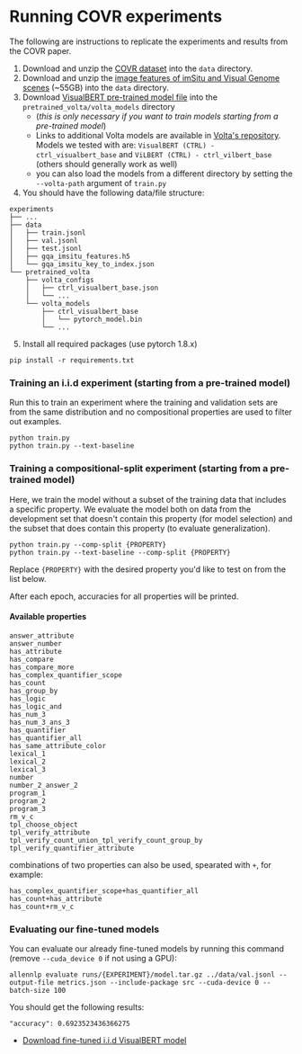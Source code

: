 # Running COVR experiments

The following are instructions to replicate the experiments and results from the COVR paper.

1. Download and unzip the [COVR dataset](https://drive.google.com/file/d/10xlQ6isRdGX94BypoqN6klniGeqdLBJA/view?usp=sharing) into the `data` directory.
2. Download and unzip the [image features of imSitu and Visual Genome scenes](https://storage.googleapis.com/ai2i/COVR/img_features.zip) (~55GB) into the `data` directory.
3. Download [VisualBERT pre-trained model file](https://sid.erda.dk/share_redirect/GCBlzUuoJl) into the `pretrained_volta/volta_models` directory
   * (_this is only necessary if you want to train models starting from a pre-trained model_)
   * Links to additional Volta models are available in [Volta's repository](https://github.com/e-bug/volta/blob/main/MODELS.md).
     Models we tested with are: `VisualBERT (CTRL) - ctrl_visualbert_base` and `ViLBERT (CTRL) - ctrl_vilbert_base` (others should generally work as well)
   * you can also load the models from a different directory by setting the `--volta-path` argument of `train.py`
4. You should have the following data/file structure:
```
experiments
├── ...
├── data
│   ├── train.jsonl
│   ├── val.jsonl
│   ├── test.jsonl
│   ├── gqa_imsitu_features.h5
│   └── gqa_imsitu_key_to_index.json
└── pretrained_volta
    ├── volta_configs
    │   ├── ctrl_visualbert_base.json
    │   └── ...
    └── volta_models
        ├── ctrl_visualbert_base
        │   └── pytorch_model.bin
        └── ...
```
5. Install all required packages (use pytorch 1.8.x)
```
pip install -r requirements.txt
```

### Training an i.i.d experiment (starting from a pre-trained model)
Run this to train an experiment where the training and validation sets are from the same distribution and no compositional properties are used to filter
out examples.

```
python train.py
python train.py --text-baseline
```

### Training a compositional-split experiment (starting from a pre-trained model)
Here, we train the model without a subset of the training data that includes a specific property. We evaluate the model both on data from the development set that doesn't contain this property (for model selection) and the subset that does contain this property (to evaluate generalization).

```
python train.py --comp-split {PROPERTY}
python train.py --text-baseline --comp-split {PROPERTY}
```

Replace `{PROPERTY}` with the desired property you'd like to test on from the list below.

After each epoch, accuracies for all properties will be printed.

#### Available properties

```
answer_attribute
answer_number
has_attribute
has_compare
has_compare_more
has_complex_quantifier_scope
has_count
has_group_by
has_logic
has_logic_and
has_num_3
has_num_3_ans_3
has_quantifier
has_quantifier_all
has_same_attribute_color
lexical_1
lexical_2
lexical_3
number
number_2_answer_2
program_1
program_2
program_3
rm_v_c
tpl_choose_object
tpl_verify_attribute
tpl_verify_count_union_tpl_verify_count_group_by
tpl_verify_quantifier_attribute
```

combinations of two properties can also be used, spearated with `+`, for example:

```
has_complex_quantifier_scope+has_quantifier_all
has_count+has_attribute
has_count+rm_v_c
```

### Evaluating our fine-tuned models

You can evaluate our already fine-tuned models by running this command (remove `--cuda_device 0` if not using a GPU):

```
allennlp evaluate runs/{EXPERIMENT}/model.tar.gz ../data/val.jsonl --output-file metrics.json --include-package src --cuda-device 0 --batch-size 100
```

You should get the following results:
```
"accuracy": 0.6923523436366275
```

* [Download fine-tuned i.i.d VisualBERT model](https://drive.google.com/file/d/1CTHZLa30e_LrT8yYho0atp5iEErJbM5Q/view?usp=sharing)